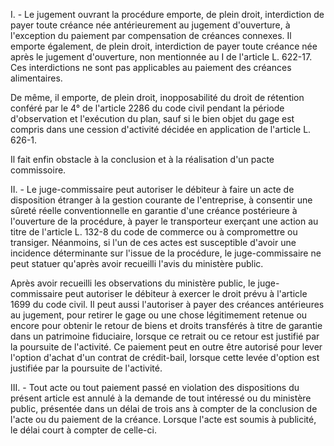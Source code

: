   

I. - Le jugement ouvrant la procédure emporte, de plein droit, interdiction de payer toute créance née antérieurement au jugement d'ouverture, à l'exception du paiement par compensation de créances connexes. Il emporte également, de plein droit, interdiction de payer toute créance née après le jugement d'ouverture, non mentionnée au I de l'article L. 622-17. Ces interdictions ne sont pas applicables au paiement des créances alimentaires.


De même, il emporte, de plein droit, inopposabilité du droit de rétention conféré par le 4° de l'article 2286 du code civil pendant la période d'observation et l'exécution du plan, sauf si le bien objet du gage est compris dans une cession d'activité décidée en application de l'article L. 626-1.


Il fait enfin obstacle à la conclusion et à la réalisation d'un pacte commissoire.


II. - Le juge-commissaire peut autoriser le débiteur à faire un acte de disposition étranger à la gestion courante de l'entreprise, à consentir une sûreté réelle conventionnelle en garantie d'une créance postérieure à l'ouverture de la procédure, à payer le transporteur exerçant une action au titre de l'article L. 132-8 du code de commerce ou à compromettre ou transiger. Néanmoins, si l'un de ces actes est susceptible d'avoir une incidence déterminante sur l'issue de la procédure, le juge-commissaire ne peut statuer qu'après avoir recueilli l'avis du ministère public.


Après avoir recueilli les observations du ministère public, le juge-commissaire peut autoriser le débiteur à exercer le droit prévu à l'article 1699 du code civil. Il peut aussi l'autoriser à payer des créances antérieures au jugement, pour retirer le gage ou une chose légitimement retenue ou encore pour obtenir le retour de biens et droits transférés à titre de garantie dans un patrimoine fiduciaire, lorsque ce retrait ou ce retour est justifié par la poursuite de l'activité. Ce paiement peut en outre être autorisé pour lever l'option d'achat d'un contrat de crédit-bail, lorsque cette levée d'option est justifiée par la poursuite de l'activité.


III. - Tout acte ou tout paiement passé en violation des dispositions du présent article est annulé à la demande de tout intéressé ou du ministère public, présentée dans un délai de trois ans à compter de la conclusion de l'acte ou du paiement de la créance. Lorsque l'acte est soumis à publicité, le délai court à compter de celle-ci.


  

